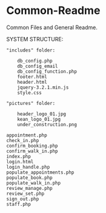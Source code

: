 # Common-Readme
Common Files and General Readme.

SYSTEM STRUCTURE:

    "includes" folder:
  
        db_config.php
        db_config_email
        db_config_function.php
        footer.html
        header.html
        jquery-3.2.1.min.js
        style.css

    "pictures" folder:
  
        header_logo_01.jpg
        kean_logo_01.jpg
        under_construction.png
       
    appointment.php
    check_in.php
    confirm_booking.php
    confirm_walk_in.php
    index.php
    login.html
    login_handle.php
    populate_appointments.php
    populate_book.php
    populate_walk_in.php
    review_manage.php
    review_set.php
    sign_out.php
    staff.php
